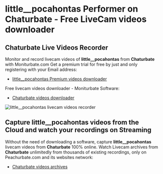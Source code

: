 # little__pocahontas Performer on Chaturbate - Free LiveCam videos downloader

## Chaturbate Live Videos Recorder

Monitor and record livecam videos of **little__pocahontas** from **Chaturbate** with Moniturbate.com
Get a premium trial for free by just and only registering with your Email address:
* [little__pocahontas Premium videos downloader](https://moniturbate.com/request-demo-licence-key.html)

Free livecam videos downloader - Moniturbate Software:
* [Chaturbate videos downloader](https://moniturbate.com/moniturbate-download-software.html)

![little__pocahontas livecam videos recorder](https://peachurnet.com/templates/moniturbate-software.png)


## Capture little__pocahontas videos from the Cloud and watch your recordings on Streaming

Without the need of downloading a software, capture **little__pocahontas** livecam videos from **Chaturbate** 100% online.
Watch Livecam archives from **Chaturbate** unlimitedly from thousands of existing recordings, only on Peachurbate.com and its websites network:
* [Chaturbate videos archives](https://peachurnet.com/)